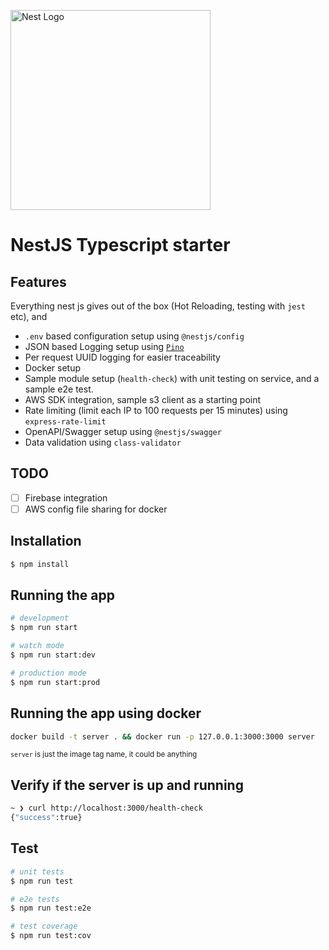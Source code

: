 <p>
  <a href="http://nestjs.com/" target="blank"><img src="https://nestjs.com/img/logo_text.svg" width="320" alt="Nest Logo" /></a>
</p>

# NestJS Typescript starter

## Features

Everything nest js gives out of the box (Hot Reloading, testing with `jest` etc), and

- `.env` based configuration setup using `@nestjs/config`
- JSON based Logging setup using [`Pino`](https://www.npmjs.com/package/pino)
- Per request UUID logging for easier traceability
- Docker setup
- Sample module setup (`health-check`) with unit testing on service, and a sample e2e test.
- AWS SDK integration, sample s3 client as a starting point
- Rate limiting (limit each IP to 100 requests per 15 minutes) using `express-rate-limit`
- OpenAPI/Swagger setup using `@nestjs/swagger`
- Data validation using `class-validator`

## TODO

- [ ] Firebase integration
- [ ] AWS config file sharing for docker

## Installation

```bash
$ npm install
```

## Running the app

```bash
# development
$ npm run start

# watch mode
$ npm run start:dev

# production mode
$ npm run start:prod
```

## Running the app using docker

```bash
docker build -t server . && docker run -p 127.0.0.1:3000:3000 server 
```
<small>`server` is just the image tag name, it could be anything</small>

## Verify if the server is up and running

```bash
~ ❯ curl http://localhost:3000/health-check
{"success":true}
```

## Test

```bash
# unit tests
$ npm run test

# e2e tests
$ npm run test:e2e

# test coverage
$ npm run test:cov
```

